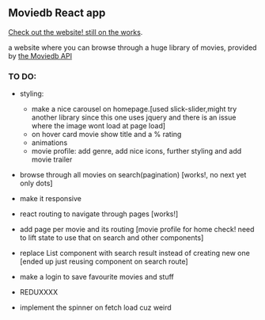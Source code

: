 

## Moviedb React app

 [Check out the website! still on the works](https://bennami.github.io/Movie-browse/).

a website where you can browse through a huge library of movies, provided by [the Moviedb API](https://developers.themoviedb.org/3/getting-started/introduction)

### TO DO:

- styling:
  - make a nice carousel on homepage.[used slick-slider,might try another library since this one uses jquery and there is an    issue where the image wont load  at page load]
  - on hover card movie show title and a % rating
  - animations 
  - movie profile: add genre, add nice  icons, further styling and add  movie trailer
  
- browse through all movies on search(pagination) [works!, no next yet only dots]  
- make it responsive
- react routing to navigate through pages [works!]
- add page per movie and its routing [movie profile for home check! need to lift state to use that on search and other components]
- replace List component with search result instead of creating new one [ended up just reusing component on search route]
- make a login to save favourite movies and stuff
- REDUXXXX
- implement the spinner on fetch load cuz  weird




